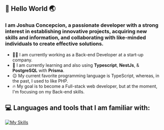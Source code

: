 ## 👋 Hello World 🌏

### I am Joshua Concepcion, a passionate developer with a strong interest in establishing innovative projects, acquiring new skills and information, and collaborating with like-minded individuals to create effective solutions.

* 👨‍💻 I am currently working as a Back-end Developer at a start-up company.
* 📖 I am currently learning and also using **Typescript**, **NestJs**, & **PostgreSQL** with **Prisma**.
* 😉 My current favorite programming language is TypeScript, whereas, in the past, I used to like PHP.
* 🔥 My goal is to become a Full-stack web developer, but at the moment, I'm focusing on my Back-end skills.

## 💻 Languages and tools that I am familiar with:

[![My Skills](https://skillicons.dev/icons?i=php,mysql,postgres,laravel,nestjs,nodejs,github,vscode,supabase,html,css,ts,js,postman,git,mongodb,prisma&perline=8)](https://skillicons.dev)
